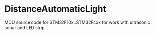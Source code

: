 DistanceAutomaticLight
======================

MCU source code for STM32F10x..STM32F4xx for work with ultrasonic sonar and LED strip
